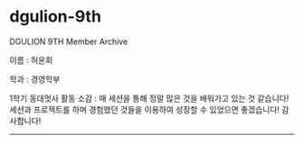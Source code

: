 # dgulion-9th
DGULION 9TH Member Archive

이름 : 허윤회

학과 : 경영학부

1학기 동대멋사 활동 소감 : 매 세션을 통해 정말 많은 것을 배워가고 있는 것 같습니다! 세션과 프로젝트를 하며 경험했던 것들을 이용하여 성장할 수 있었으면 좋겠습니다! 감사합니다!

---